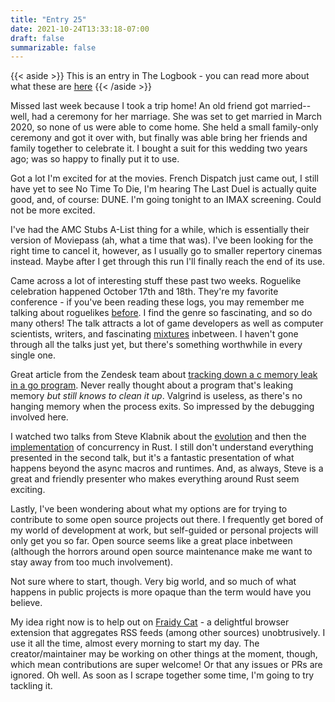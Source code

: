 ```yaml
---
title: "Entry 25"
date: 2021-10-24T13:33:18-07:00
draft: false
summarizable: false
---
```


{{< aside >}} This is an entry in The Logbook - you can read more about what these are [here](/posts/logbook) {{< /aside >}}

Missed last week because I took a trip home! An old friend got married-- well, had a ceremony for her marriage. She was set to get married in March 2020, so none of us were able to come home. She held a small family-only ceremony and got it over with, but finally was able bring her friends and family together to celebrate it. I bought a suit for this wedding two years ago; was so happy to finally put it to use.

Got a lot I'm excited for at the movies. French Dispatch just came out, I still have yet to see No Time To Die, I'm hearing The Last Duel is actually quite good, and, of course: DUNE. I'm going tonight to an IMAX screening. Could not be more excited. 

I've had the AMC Stubs A-List thing for a while, which is essentially their version of Moviepass (ah, what a time that was). I've been looking for the right time to cancel it, however, as I usually go to smaller repertory cinemas instead. Maybe after I get through this run I'll finally reach the end of its use.

Came across a lot of interesting stuff these past two weeks. Roguelike celebration happened October 17th and 18th. They're my favorite conference - if you've been reading these logs, you may remember me talking about roguelikes [before](/logs/entry-6). I find the genre so fascinating, and so do many others! The talk attracts a lot of game developers as well as computer scientists, writers, and fascinating [mixtures](https://www.youtube.com/watch?v=cIpErjWBqm0) inbetween. I haven't gone through all the talks just yet, but there's something worthwhile in every single one.

Great article from the Zendesk team about [tracking down a c memory leak in a go program](https://medium.com/zendesk-engineering/hunting-down-a-c-memory-leak-in-a-go-program-2d08b24b617d). Never really thought about a program that's leaking memory _but still knows to clean it up_. Valgrind is useless, as there's no hanging memory when the process exits. So impressed by the debugging involved here.

I watched two talks from Steve Klabnik about the [evolution](https://www.youtube.com/watch?v=lJ3NC-R3gSI) and then the [implementation](https://www.youtube.com/watch?v=NNwK5ZPAJCk&t=2249s) of concurrency in Rust. I still don't understand everything presented in the second talk, but it's a fantastic presentation of what happens beyond the async macros and runtimes. And, as always, Steve is a great and friendly presenter who makes everything around Rust seem exciting.

Lastly, I've been wondering about what my options are for trying to contribute to some open source projects out there. I frequently get bored of my world of development at work, but self-guided or personal projects will only get you so far. Open source seems like a great place inbetween (although the horrors around open source maintenance make me want to stay away from too much involvement).

Not sure where to start, though. Very big world, and so much of what happens in public projects is more opaque than the term would have you believe.

My idea right now is to help out on [Fraidy Cat](https://fraidyc.at/) - a delightful browser extension that aggregates RSS feeds (among other sources) unobtrusively. I use it all the time, almost every morning to start my day. The creator/maintainer may be working on other things at the moment, though, which mean contributions are super welcome! Or that any issues or PRs are ignored. Oh well. As soon as I scrape together some time, I'm going to try tackling it.
